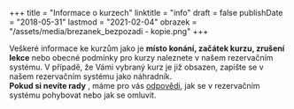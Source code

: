+++
title = "Informace o kurzech"
linktitle = "info"
draft = false
publishDate = "2018-05-31"
lastmod = "2021-02-04"
obrazek = "/assets/media/brezanek_bezpozadi - kopie.png"
+++

Veškeré informace ke kurzům jako je **místo konání, začátek kurzu, zrušení lekce** nebo obecné podmínky pro kurzy naleznete v našem rezervačním systému. V případě, že Vámi vybraný kurz je již obsazen, zapište se v našem rezervačním systému jako náhradník.  
**Pokud si nevíte rady** , máme pro vás [odpovědi](https://brezanek.webooker.eu/HtmlContent?contentType=1), jak se v rezervačním systému pohybovat nebo jak se omluvit.  
